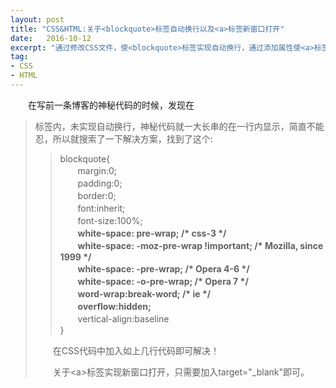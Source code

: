 ```yaml
---
layout: post
title: "CSS&HTML:关于<blockquote>标签自动换行以及<a>标签新窗口打开"
date:   2016-10-12
excerpt: "通过修改CSS文件，使<blockquote>标签实现自动换行，通过添加属性使<a>标签实现链接新窗口打开"
tag:
- CSS
- HTML
---
```

<p>　　在写前一条博客的神秘代码的时候，发现在<blockquote>标签内，未实现自动换行，神秘代码就一大长串的在一行内显示，简直不能忍，所以就搜索了一下解决方案，找到了这个:</p>
<blockquote>
<p>blockquote{<br>  　　margin:0;<br>  　　padding:0;<br>  　　border:0;<br>  　　font:inherit;<br>  　　font-size:100%;<br>  　　<strong>white-space: pre-wrap;      /* css-3 */</strong><br>  　　<strong>white-space: -moz-pre-wrap !important;  /* Mozilla, since 1999 */</strong><br>  　　<strong>white-space: -pre-wrap;      /* Opera 4-6 */</strong><br>  　　<strong>white-space: -o-pre-wrap;    /* Opera 7 */</strong><br>  　　<strong>word-wrap:break-word;    /* ie */</strong><br>  　　<strong>overflow:hidden;</strong><br>  　　vertical-align:baseline<br>}</p>
</blockquote>
<p>　　在CSS代码中加入如上几行代码即可解决！</p>
<p>　　关于&lt;a&gt;标签实现新窗口打开，只需要加入target=&quot;_blank&quot;即可。</p>
